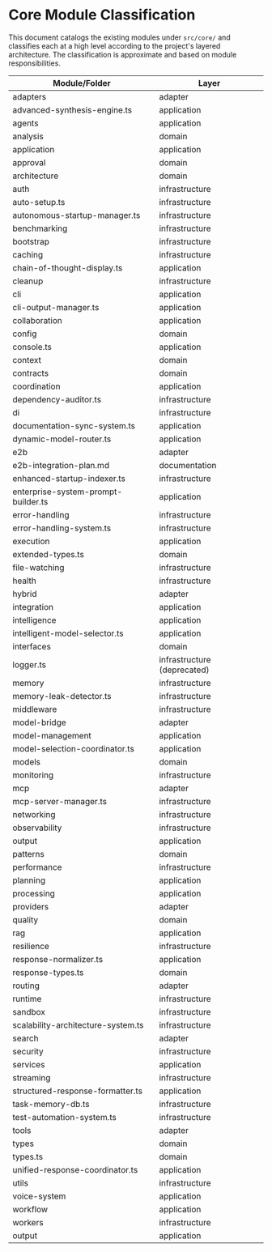 # Core Module Classification

This document catalogs the existing modules under `src/core/` and classifies each at a high level according to the project's layered architecture. The classification is approximate and based on module responsibilities.

| Module/Folder | Layer |
| --- | --- |
| adapters | adapter |
| advanced-synthesis-engine.ts | application |
| agents | application |
| analysis | domain |
| application | application |
| approval | domain |
| architecture | domain |
| auth | infrastructure |
| auto-setup.ts | infrastructure |
| autonomous-startup-manager.ts | infrastructure |
| benchmarking | infrastructure |
| bootstrap | infrastructure |
| caching | infrastructure |
| chain-of-thought-display.ts | application |
| cleanup | infrastructure |
| cli | application |
| cli-output-manager.ts | application |
| collaboration | application |
| config | domain |
| console.ts | application |
| context | domain |
| contracts | domain |
| coordination | application |
| dependency-auditor.ts | infrastructure |
| di | infrastructure |
| documentation-sync-system.ts | application |
| dynamic-model-router.ts | application |
| e2b | adapter |
| e2b-integration-plan.md | documentation |
| enhanced-startup-indexer.ts | infrastructure |
| enterprise-system-prompt-builder.ts | application |
| error-handling | infrastructure |
| error-handling-system.ts | infrastructure |
| execution | application |
| extended-types.ts | domain |
| file-watching | infrastructure |
| health | infrastructure |
| hybrid | adapter |
| integration | application |
| intelligence | application |
| intelligent-model-selector.ts | application |
| interfaces | domain |
| logger.ts | infrastructure (deprecated) |
| memory | infrastructure |
| memory-leak-detector.ts | infrastructure |
| middleware | infrastructure |
| model-bridge | adapter |
| model-management | application |
| model-selection-coordinator.ts | application |
| models | domain |
| monitoring | infrastructure |
| mcp | adapter |
| mcp-server-manager.ts | infrastructure |
| networking | infrastructure |
| observability | infrastructure |
| output | application |
| patterns | domain |
| performance | infrastructure |
| planning | application |
| processing | application |
| providers | adapter |
| quality | domain |
| rag | application |
| resilience | infrastructure |
| response-normalizer.ts | application |
| response-types.ts | domain |
| routing | adapter |
| runtime | infrastructure |
| sandbox | infrastructure |
| scalability-architecture-system.ts | infrastructure |
| search | adapter |
| security | infrastructure |
| services | application |
| streaming | infrastructure |
| structured-response-formatter.ts | application |
| task-memory-db.ts | infrastructure |
| test-automation-system.ts | infrastructure |
| tools | adapter |
| types | domain |
| types.ts | domain |
| unified-response-coordinator.ts | application |
| utils | infrastructure |
| voice-system | application |
| workflow | application |
| workers | infrastructure |
| output | application |
